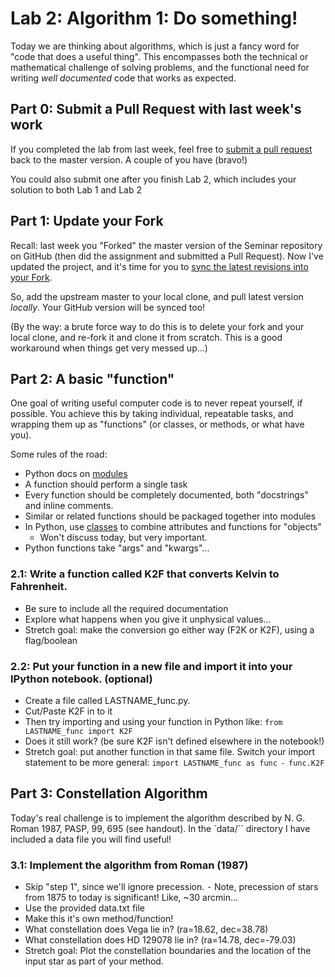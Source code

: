 # Lab 2: Algorithm 1: Do something!

Today we are thinking about algorithms, which is just a fancy word for "code that does a useful thing". This encompasses both the technical or mathematical challenge of solving problems, and the functional need for writing *well documented* code that works as expected.


## Part 0: Submit a Pull Request with last week's work

If you completed the lab from last week, feel free to [submit a pull request](https://help.github.com/articles/using-pull-requests/) back to the master version. A couple of you have (bravo!)

You could also submit one after you finish Lab 2, which includes your solution to both Lab 1 and Lab 2


## Part 1: Update your Fork

Recall: last week you "Forked" the master version of the Seminar repository on GitHub (then did the assignment and submitted a Pull Request). Now I've updated the project, and it's time for you to [sync the latest revisions into your Fork](https://help.github.com/articles/syncing-a-fork/).

So, add the upstream master to your local clone, and pull latest version *locally*. Your GitHub version will be synced too!

(By the way: a brute force way to do this is to delete your fork and your local clone, and re-fork it and clone it from scratch. This is a good workaround when things get very messed up...)


## Part 2: A basic "function"

One goal of writing useful computer code is to never repeat yourself, if possible. You achieve this by taking individual, repeatable tasks, and wrapping them up as "functions" (or classes, or methods, or what have you).


Some rules of the road:

- Python docs on [modules](https://docs.python.org/2/tutorial/modules.html)
- A function should perform a single task
- Every function should be completely documented, both "docstrings" and inline comments.
- Similar or related functions should be packaged together into modules
- In Python, use [classes](https://docs.python.org/2/tutorial/classes.html) to combine attributes and functions for "objects"
    - Won't discuss today, but very important.
- Python functions take "args" and "kwargs"...


### 2.1: Write a function called K2F that converts Kelvin to Fahrenheit.

- Be sure to include all the required documentation
- Explore what happens when you give it unphysical values...
- Stretch goal: make the conversion go either way (F2K or K2F), using a flag/boolean

### 2.2: Put your function in a new file and import it into your IPython notebook. (optional)
- Create a file called LASTNAME_func.py.
- Cut/Paste K2F in to it
- Then try importing and using your function in Python like: `from LASTNAME_func import K2F`
- Does it still work? (be sure K2F isn't defined elsewhere in the notebook!)
- Stretch goal: put another function in that same file. Switch your import statement to be more general: `import LASTNAME_func as func ⁃ func.K2F`


## Part 3: Constellation Algorithm

Today's real challenge is to implement the algorithm described by N. G. Roman 1987, PASP, 99, 695 (see handout). In the `data/`` directory I have included a data file you will find useful!


### 3.1: Implement the algorithm from Roman (1987)
- Skip "step 1", since we'll ignore precession.
    ⁃ Note, precession of stars from 1875 to today is significant! Like, ~30 arcmin...
- Use the provided data.txt file
- Make this it's own method/function!
- What constellation does Vega lie in? (ra=18.62, dec=38.78)
- What constellation does HD 129078 lie in? (ra=14.78, dec=-79.03)
- Stretch goal: Plot the constellation boundaries and the location of the input star as part of your method.
